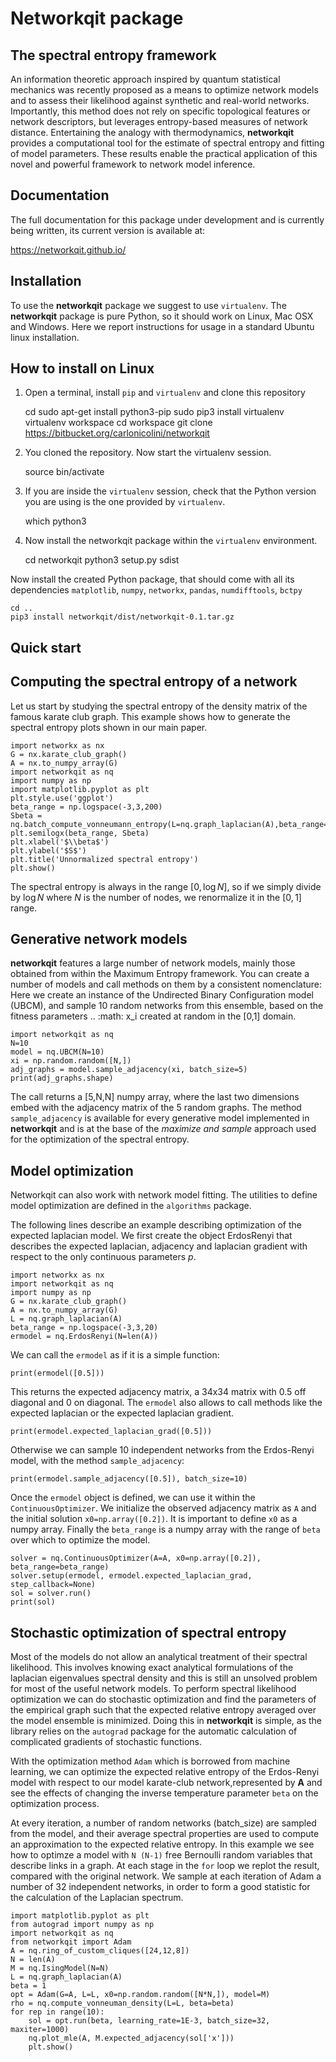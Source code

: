 # Networkqit package

The spectral entropy framework
------------------------------

An information theoretic approach inspired by quantum statistical mechanics was recently proposed as a means 
to optimize network models and to assess their likelihood against synthetic and real-world networks.
Importantly, this method does not rely on specific topological features or network descriptors, 
but leverages entropy-based measures of network distance.
Entertaining the analogy with thermodynamics, **networkqit** provides a computational tool for the estimate of 
spectral entropy and fitting of model parameters.
These results enable the practical application of this novel and powerful framework to network model inference.

Documentation
-------------
The full documentation for this package under development and is currently being written, its current version is available at:

https://networkqit.github.io/

Installation
------------

To use the **networkqit** package we suggest to use `virtualenv`.
The **networkqit** package is pure Python, so it should work on Linux, Mac OSX and Windows.
Here we report instructions for usage in a standard Ubuntu linux installation.

How to install on Linux
-----------------------

1. Open a terminal, install `pip` and `virtualenv` and clone this repository
    
    
    cd
    sudo apt-get install python3-pip
    sudo pip3 install virtualenv
    virtualenv workspace
    cd workspace
    git clone https://bitbucket.org/carlonicolini/networkqit
    
2. You cloned the repository. Now start the virtualenv session.


    source bin/activate

3. If you are inside the `virtualenv` session, check that the Python version you are using is the one provided by `virtualenv`.


    which python3

4. Now install the networkqit package within the `virtualenv` environment.


    cd networkqit
    python3 setup.py sdist

Now install the created Python package, that should come with all its dependencies `matplotlib`, `numpy`, `networkx`, `pandas`, `numdifftools`, `bctpy`


    cd ..
    pip3 install networkqit/dist/networkqit-0.1.tar.gz 

Quick start
-----------


## Computing the spectral entropy of a network

Let us start by studying the spectral entropy of the density matrix of the famous karate club graph.
This example shows how to generate the spectral entropy plots shown in our main paper.



    import networkx as nx
    G = nx.karate_club_graph()
    A = nx.to_numpy_array(G)
    import networkqit as nq
    import numpy as np
    import matplotlib.pyplot as plt
    plt.style.use('ggplot')
    beta_range = np.logspace(-3,3,200)
    Sbeta = nq.batch_compute_vonneumann_entropy(L=nq.graph_laplacian(A),beta_range=beta_range)
    plt.semilogx(beta_range, Sbeta)
    plt.xlabel('$\\beta$')
    plt.ylabel('$S$')
    plt.title('Unnormalized spectral entropy')
    plt.show()

The spectral entropy is always in the range $[0,\log N]$, so if we simply divide by $\log N$ where $N$ is the number
of nodes, we renormalize it in the $[0,1]$ range.

## Generative network models

**networkqit** features a large number of network models, mainly those obtained from within the Maximum Entropy
framework. You can create a number of models and call methods on them by a consistent nomenclature:
Here we create an instance of the Undirected Binary Configuration model (UBCM), and sample 10 random networks from this
ensemble, based on the fitness parameters .. :math: x_i created at  random in the [0,1] domain.

    import networkqit as nq
    N=10
    model = nq.UBCM(N=10)
    xi = np.random.random([N,])
    adj_graphs = model.sample_adjacency(xi, batch_size=5)
    print(adj_graphs.shape)

The call returns a [5,N,N] numpy array, where the last two dimensions embed with the adjacency matrix of the 5 random graphs.
The method `sample_adjacency` is available for every generative model implemented in **networkqit** and is at the base  of the *maximize and sample* approach used for the optimization of the spectral entropy. 

## Model optimization

Networkqit can also work with network model fitting. The utilities to define model optimization are defined in the `algorithms` package.

The following lines describe an example describing optimization of the expected laplacian model.
We first create the object ErdosRenyi that describes the expected laplacian, adjacency and laplacian gradient with
respect to the only continuous parameters $p$.

    import networkx as nx
    import networkqit as nq
    import numpy as np
    G = nx.karate_club_graph()
    A = nx.to_numpy_array(G)
    L = nq.graph_laplacian(A)
    beta_range = np.logspace(-3,3,20)
    ermodel = nq.ErdosRenyi(N=len(A))

We can call the `ermodel` as if it is a simple function:

    print(ermodel([0.5]))

This returns the expected adjacency matrix, a 34x34 matrix with 0.5 off diagonal and 0 on diagonal.
The `ermodel` also allows to call methods like the expected laplacian or the expected laplacian gradient.

    print(ermodel.expected_laplacian_grad([0.5]))

Otherwise we can sample 10 independent networks from the Erdos-Renyi model, with the method `sample_adjacency`:

    print(ermodel.sample_adjacency([0.5]), batch_size=10)

Once the `ermodel` object is defined, we can use it within the `ContinuousOptimizer`.
We initialize the observed adjacency matrix as `A` and the initial solution `x0=np.array([0.2])`. It is important to define `x0` as a numpy array.
Finally the `beta_range` is a numpy array with the range of `beta` over which to optimize the model.

    solver = nq.ContinuousOptimizer(A=A, x0=np.array([0.2]), beta_range=beta_range)
    solver.setup(ermodel, ermodel.expected_laplacian_grad, step_callback=None)
    sol = solver.run()
    print(sol)

## Stochastic optimization of spectral entropy

Most of the models do not allow an analytical treatment of their spectral likelihood.
This involves knowing exact analytical formulations of the laplacian eigenvalues spectral density and this is still an unsolved problem for most of the useful network models.
To perform spectral likelihood optimization we can do stochastic optimization and find the parameters of the empirical graph such that the expected relative entropy averaged over the model ensemble 
is minimized. 
Doing this in **networkqit** is simple, as the library relies on the `autograd` package for the automatic calculation of complicated gradients of stochastic functions.

With the optimization method `Adam` which is borrowed from machine learning, we can optimize the expected relative entropy of the Erdos-Renyi model with respect to our model karate-club network,represented by **A** and see the effects of changing the inverse temperature parameter `beta` on the optimization process.

At every iteration, a number of random networks (batch_size) are sampled from the model, and their average spectral properties are used to compute an approximation to the expected relative entropy.
In this example we see how to optimze a model with `N (N-1)` free Bernoulli random variables that describe links in a graph.
At each stage in the `for` loop we replot the result, compared with the original network. We sample at each iteration of Adam a number of 32 independent networks, in order to form a good statistic for the calculation of the Laplacian spectrum.

    import matplotlib.pyplot as plt
    from autograd import numpy as np
    import networkqit as nq
    from networkqit import Adam
    A = nq.ring_of_custom_cliques([24,12,8])
    N = len(A)
    M = nq.IsingModel(N=N)
    L = nq.graph_laplacian(A)
    beta = 1
    opt = Adam(G=A, L=L, x0=np.random.random([N*N,]), model=M)
    rho = nq.compute_vonneuman_density(L=L, beta=beta)
    for rep in range(10):
        sol = opt.run(beta, learning_rate=1E-3, batch_size=32, maxiter=1000)
        nq.plot_mle(A, M.expected_adjacency(sol['x']))
        plt.show()
